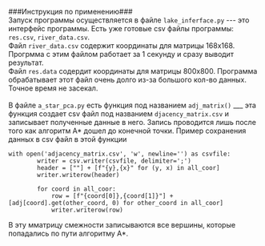 ###Инструкция по применению###<br>
Запуск программы осуществляется в файле `lake_inferface.py` --- это интерфейс программы.
Есть уже готовые csv файлы программы: `res.csv`, `river_data.csv`.<br>
Файл `river_data.csv` содержит координаты для матрицы 168х168. Прогрмма с этим файлом работает за 1 секунду и сразу выводит результат.<br>
Файл `res.data` содердит координаты для матрицы 800х800. Программа обрабатывает этот файл очень долго из-за большого кол-во данных. Точное время не засекал.<br>
<br>
В файле `a_star_pca.py` есть функция под названием `adj_matrix()` ___ эта функция создает csv файл под названием `djacency_matrix.csv` и записывает полученные данные в него. Запись проводится лишь после того как алгоритм A* дошел до конечной точки.
Пример сохранения данных в csv файл в этой функции<br>
```
with open('adjacency_matrix.csv', 'w', newline='') as csvfile:
        writer = csv.writer(csvfile, delimiter=';')
        header = [""] + [f"{y},{x}" for (y, x) in all_coor]
        writer.writerow(header)
        
        for coord in all_coor:
            row = [f"{coord[0]},{coord[1]}"] + [adj[coord].get(other_coord, 0) for other_coord in all_coor]
            writer.writerow(row)
```
В эту мматрицу смежности записываются все вершины, которые попадались по пути алгоритму А*.<br>


